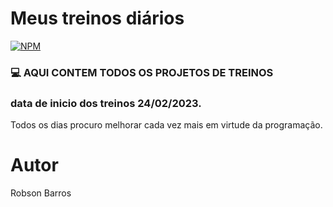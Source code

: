 #  Meus treinos diários


[![NPM](https://img.shields.io/npm/l/react)](https://github.com/rbin9090/Robson-Barros/blob/branch/LICENCE) 

<h3>💻 AQUI CONTEM TODOS OS PROJETOS DE TREINOS</h3> 

### data de inicio dos treinos 24/02/2023.



Todos os dias procuro melhorar cada vez mais em virtude da programação.

<!--![html5 ](https:///link da imagem.png)--> 










# Autor

<n>Robson Barros </n>


